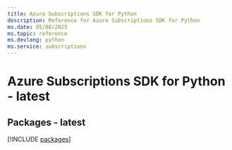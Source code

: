 ```yaml
---
title: Azure Subscriptions SDK for Python
description: Reference for Azure Subscriptions SDK for Python
ms.date: 05/08/2025
ms.topic: reference
ms.devlang: python
ms.service: subscriptions
---
```

# Azure Subscriptions SDK for Python - latest
## Packages - latest
[!INCLUDE [packages](subscriptions-index.md)]
